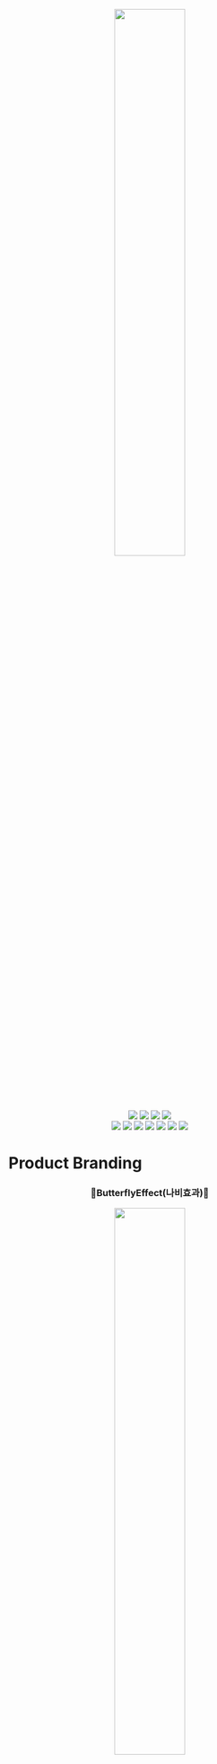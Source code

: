 <p align="center"><img src = "https://user-images.githubusercontent.com/104816234/190887095-2abf0cf6-ec82-4a69-8350-c1b63f60bbf6.png" width = "50%"></p>

<div align = "center">
<img src="https://img.shields.io/badge/Python-3776AB?style=plastic&logo=Python&logoColor=white">
<img src="https://img.shields.io/badge/javascript-F7DF1E?style=plastic&logo=javascript&logoColor=white">
<img src="https://img.shields.io/badge/typescript-3178C6?style=plastic&logo=typescript&logoColor=white">
<img src="https://img.shields.io/badge/mysql-4479A1?style=plastic&logo=mysql&logoColor=white">
</div>
<div align = "center">
<img src="https://img.shields.io/badge/Flask-000000?style=plastic&logo=Flask&logoColor=white">
<img src="https://img.shields.io/badge/ScikitLearn-F7931E?style=plastic&logo=scikit-learn&logoColor=white">
<img src="https://img.shields.io/badge/Pandas-150458?style=plastic&logo=pandas&logoColor=white">
<img src="https://img.shields.io/badge/Sequelize-52B0E7?style=plastic&logo=Sequelize&logoColor=white">
<img src="https://img.shields.io/badge/Express-000000?style=plastic&logo=Express&logoColor=white">
<img src="https://img.shields.io/badge/ReactNative-61DAFB?style=plastic&logo=React&logoColor=white">
<img src="https://img.shields.io/badge/ReactQuery-FF4154?style=plastic&logo=React Query&logoColor=white">
</div>

# Product Branding
### <p align="center">🦋ButterflyEffect(나비효과)🦋</p>
<p align="center"><img src = "https://user-images.githubusercontent.com/104816234/190891354-d613f137-1ecf-41a8-924b-c2e0d024b858.png" width = "50%"></p>

> 어느 한 곳에서 일어난 작은 변화가 큰 변화를 일으킨다는 나비효과의 정의가 사용자로 하여금 작은 실천을 통해 거대한 목표를 달성할 수 있는 프로그램의 정체성과 
부합하다 판단하여 해당 단어를 채택했습니다.


# Overview
- Butterfly Effect는 디지털 탄소를 절감시킬 수 있는 이메일 클리너 서비스입니다.
- Butterfly Effect는 사용자의 이메일을 분류하고 불필요한 이메일을 삭제함으로써 사용자에게 감축시킨 탄소 배출량을 통계적 수치로 제공합니다.
- 사용자는 Butterfly Effect의 커뮤니티 기능을 통해 다른 사용자들의 탄소 배출 감소량을 확인할 수 있습니다.
- 저희 제품을 통해 사용자는 이메일 삭제에 대한 리워드로 산림 복구가 필요한 지역에 나무를 기부할 수 있습니다.
- Butterfly Effect는 사용자에게 탄소 중립 실천 방안에 대한 첼린지를 제시합니다.

# Introduction

![1](https://user-images.githubusercontent.com/104816234/190846561-566caef5-9130-4de1-8f41-bba5f9e19449.png)

![2](https://user-images.githubusercontent.com/104816234/190846626-d3e0f909-18cb-45b1-8dd9-2bb496c285f8.png)

![3](https://user-images.githubusercontent.com/104816234/190846635-225c881a-2b13-4f69-866d-dec61b263b7f.png)

![4](https://user-images.githubusercontent.com/104816234/190846647-8b897ee9-df4a-44b1-8667-4c3c3803a722.png)

![5](https://user-images.githubusercontent.com/104816234/190846656-80a78753-a44d-47cb-94ba-97e0f6b484be.png)

![6](https://user-images.githubusercontent.com/104816234/190846664-8a06f9a7-1673-44b4-9b6a-508d0fc59588.png)


### [자세한 정보는 Wiki 보러가기~](https://github.com/ForestEnv/ButterflyEffect_emailCleaner/wiki)
